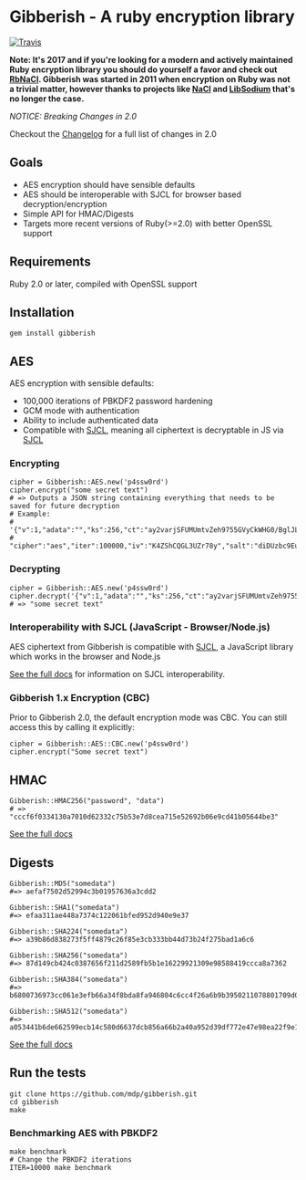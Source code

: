 # Gibberish - A ruby encryption library
[![Travis](https://travis-ci.org/mdp/gibberish.svg?branch=master)](https://travis-ci.org/mdp/gibberish)

**Note: It's 2017 and if you're looking for a modern and actively maintained Ruby encryption library you should do yourself a favor and check out [RbNaCl](https://github.com/cryptosphere/rbnacl). Gibberish was started in 2011 when encryption on Ruby was not a trivial matter, however thanks to projects like [NaCl](https://nacl.cr.yp.to/) and [LibSodium](https://download.libsodium.org/doc/) that's no longer the case.**

*NOTICE: Breaking Changes in 2.0*

Checkout the [Changelog](CHANGELOG.mdown) for a full list of changes in 2.0

## Goals
- AES encryption should have sensible defaults
- AES should be interoperable with SJCL for browser based decryption/encryption
- Simple API for HMAC/Digests
- Targets more recent versions of Ruby(>=2.0) with better OpenSSL support

## Requirements

Ruby 2.0 or later, compiled with OpenSSL support

## Installation

    gem install gibberish

## AES

AES encryption with sensible defaults:

- 100,000 iterations of PBKDF2 password hardening
- GCM mode with authentication
- Ability to include authenticated data
- Compatible with [SJCL](http://bitwiseshiftleft.github.io/sjcl/), meaning all ciphertext is decryptable in JS via [SJCL](http://bitwiseshiftleft.github.io/sjcl/)

### Encrypting

    cipher = Gibberish::AES.new('p4ssw0rd')
    cipher.encrypt("some secret text")
    # => Outputs a JSON string containing everything that needs to be saved for future decryption
    # Example:
    # '{"v":1,"adata":"","ks":256,"ct":"ay2varjSFUMUmtvZeh9755GVyCkWHG0/BglJLQ==","ts":96,"mode":"gcm",
    # "cipher":"aes","iter":100000,"iv":"K4ZShCQGL3UZr78y","salt":"diDUzbc9Euo="}'

### Decrypting

    cipher = Gibberish::AES.new('p4ssw0rd')
    cipher.decrypt('{"v":1,"adata":"","ks":256,"ct":"ay2varjSFUMUmtvZeh9755GVyCkWHG0/BglJLQ==","ts":96,"mode":"gcm","cipher":"aes","iter":100000,"iv":"K4ZShCQGL3UZr78y","salt":"diDUzbc9Euo="}')
    # => "some secret text"

### Interoperability with SJCL (JavaScript - Browser/Node.js)

AES ciphertext from Gibberish is compatible with [SJCL](http://bitwiseshiftleft.github.io/sjcl/), a JavaScript library which
works in the browser and Node.js

[See the full docs](http://www.rubydoc.info/github/mdp/gibberish/Gibberish/AES) for information on SJCL interoperability.

### Gibberish 1.x Encryption (CBC)

Prior to Gibberish 2.0, the default encryption mode was CBC. You can still access this
by calling it explicitly:

    cipher = Gibberish::AES::CBC.new('p4ssw0rd')
    cipher.encrypt("Some secret text")

## HMAC

    Gibberish::HMAC256("password", "data")
    # => "cccf6f0334130a7010d62332c75b53e7d8cea715e52692b06e9cd41b05644be3"

[See the full docs](http://www.rubydoc.info/github/mdp/gibberish/Gibberish/HMAC)

## Digests

    Gibberish::MD5("somedata")
    #=> aefaf7502d52994c3b01957636a3cdd2

    Gibberish::SHA1("somedata")
    #=> efaa311ae448a7374c122061bfed952d940e9e37

    Gibberish::SHA224("somedata")
    #=> a39b86d838273f5ff4879c26f85e3cb333bb44d73b24f275bad1a6c6

    Gibberish::SHA256("somedata")
    #=> 87d149cb424c0387656f211d2589fb5b1e16229921309e98588419ccca8a7362

    Gibberish::SHA384("somedata")
    #=> b6800736973cc061e3efb66a34f8bda8fa946804c6cc4f26a6b9b3950211078801709d0d82707c569a07c8f63c804c87

    Gibberish::SHA512("somedata")
    #=> a053441b6de662599ecb14c580d6637dcb856a66b2a40a952d39df772e47e98ea22f9e105b31463c5cf2472feae7649464fe89d99ceb6b0bc398a6926926f416

[See the full docs](http://www.rubydoc.info/github/mdp/gibberish/Gibberish/Digest)

## Run the tests

    git clone https://github.com/mdp/gibberish.git
    cd gibberish
    make

### Benchmarking AES with PBKDF2

    make benchmark
    # Change the PBKDF2 iterations
    ITER=10000 make benchmark

